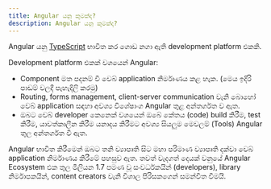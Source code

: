 ```yaml
---
title: Angular යනු කුමක්ද?
description: Angular යනු කුමක්ද?
---
```

Angular යනු [TypeScript](https://www.typescriptlang.org/) භාවිත කර ගොඩ නගා ඇති development platform එකකි.

Development platform එකක් වශයෙන් Angular:

- Component මත පදනම් වී වෙබ් application නිර්මාණය කළ හැක. (මෙය ඉදිරි පාඩම් වලදී පැහැදිලි කරමු)
- Routing, forms management, client-server communication වැනි බොහෝ වෙබ් application සඳහා අවශ්‍ය විශේෂාංග Angular තුළ අන්තර්ගත ව ඇත.
- ඔබට වෙබ් developer කෙනෙක් වශයෙන් ඔබේ කේතය (code) build කිරීම, test කිරීම, යාවත්කාලීන කිරීම යනාදය කිරීමට අවශ්‍ය සියලුම මෙවලම් (Tools) Angular තුල අන්තර්ගත වී ඇත.

Angular භාවිත කිරීමෙන් ඔබට තනි ව්‍යාපෘති සිට මහා පරිමාණ ව්‍යාපෘති දක්වා වෙබ් application නිර්මාණය කිරීමේ පහසුව ඇත. තවත් වැදගත් දෙයක් වනුයේ Angular Ecosystem එක තුල මිලියන 1.7 පමණ වූ සංවර්ධකයින් (developers), library නිර්මාපකයින්, content creators වැනි විශාල පිරිසකගෙන් සමන්විත වීමයි.